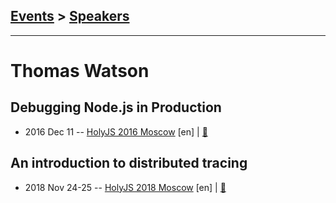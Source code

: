 ## [Events](../README.md) > [Speakers](../speakers.md)
---

# Thomas Watson

## Debugging Node.js in Production
- 2016 Dec 11 -- [HolyJS 2016 Moscow](https://www.youtube.com/watch?v=briH-bfleIM) [en] | [:notebook:](https://assets.contentful.com/nn534z2fqr9f/2UgTARoNfG6gYyw2y2A4SG/30ad30533cfd053f6f86548589c8c8b7/Thomas_Watson_-_Debugging_Node.js_in_Production.pdf)  
## An introduction to distributed tracing
- 2018 Nov 24-25 -- [HolyJS 2018 Moscow](https://www.youtube.com/watch?v=g7XSEdriSFM) [en] | [:notebook:](https://assets.ctfassets.net/nn534z2fqr9f/5aPRuBSqEosCsCqsKQ8aAk/85c176bb7683ba139a105ce1df43bd0a/Thomas_Watson_An_introduction_to_distributed_tracing.pdf)  
